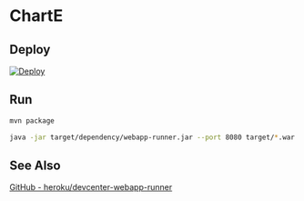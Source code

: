 # ChartE

## Deploy

[![Deploy](https://www.herokucdn.com/deploy/button.png)](https://dashboard.heroku.com/new?template=https://github.com/zpcc/ChartE)

## Run

```bash
mvn package

java -jar target/dependency/webapp-runner.jar --port 8080 target/*.war
```

## See Also

[GitHub - heroku/devcenter-webapp-runner](https://github.com/heroku/devcenter-webapp-runner)
